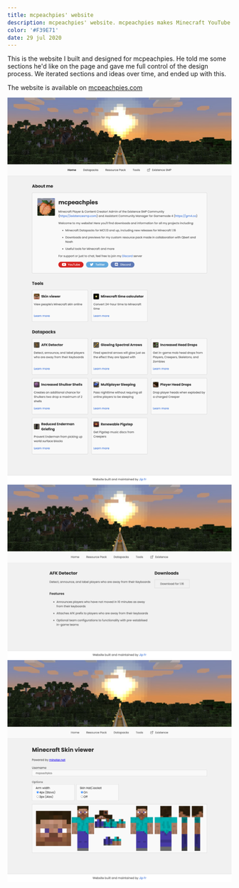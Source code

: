 ```yaml
---
title: mcpeachpies' website
description: mcpeachpies' website. mcpeachpies makes Minecraft YouTube videos in addition to data-packs and resource packs.
color: '#F39E71'
date: 29 jul 2020
---
```



This is the website I built and designed for mcpeachpies. He told me some sections he'd like on the page and gave me full control of the design process. We iterated sections and ideas over time, and ended up with this.

The website is available on [mcpeachpies.com](https://mcpeachpies.com)

![The home page](https://raw.githubusercontent.com/JipFr/jipfr/master/projects/mcpeachpies-1.png)
![Datapack page](https://raw.githubusercontent.com/JipFr/jipfr/master/projects/mcpeachpies-2.png)
!["Skin viewer" tool](https://raw.githubusercontent.com/JipFr/jipfr/master/projects/mcpeachpies-3.png)
